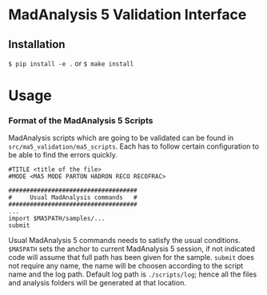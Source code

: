 # MadAnalysis 5 Validation Interface

## Installation
`$ pip install -e .` or `$ make install`

# Usage

### Format of the MadAnalysis 5 Scripts
MadAnalysis scripts which are going to be validated can be found in `src/ma5_validation/ma5_scripts`. Each
has to follow certain configuration to be able to find the errors quickly.
```
#TITLE <title of the file>
#MODE <MA5 MODE PARTON HADRON RECO RECOFRAC>

####################################
#     Usual MadAnalysis commands   #
####################################
...
import $MA5PATH/samples/...
submit 
```
Usual MadAnalysis 5 commands needs to satisfy the usual conditions. `$MA5PATH` sets the anchor to current 
MadAnalysis 5 session, if not indicated code will assume that full path has been given for the sample. 
`submit` does not require any name, the name will be choosen according to the script name and the log path.
Default log path is `./scripts/log`; hence all the files and analysis folders will be generated at that 
location.